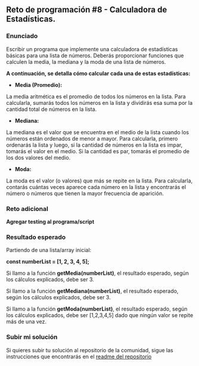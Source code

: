 ## Reto de programación #8 - Calculadora de Estadísticas.

### Enunciado

Escribir un programa que implemente una calculadora de estadísticas básicas para una lista de números. Deberás proporcionar funciones que calculen la media, la mediana y la moda de una lista de números.

**A continuación, se detalla cómo calcular cada una de estas estadísticas:**

- **Media (Promedio):**

La media aritmética es el promedio de todos los números en la lista. Para calcularla, sumarás todos los números en la lista y dividirás esa suma por la cantidad total de números en la lista.

- **Mediana:**

La mediana es el valor que se encuentra en el medio de la lista cuando los números están ordenados de menor a mayor. Para calcularla, primero ordenarás la lista y luego, si la cantidad de números en la lista es impar, tomarás el valor en el medio. Si la cantidad es par, tomarás el promedio de los dos valores del medio.

- **Moda:**

La moda es el valor (o valores) que más se repite en la lista. Para calcularla, contarás cuántas veces aparece cada número en la lista y encontrarás el número o números que tienen la mayor frecuencia de aparición.

### Reto adicional

**Agregar testing al programa/script**

### Resultado esperado

Partiendo de una lista/array inicial:

**const numberList = [1, 2, 3, 4, 5];**

Si llamo a la función **getMedia(numberList)**, el resultado esperado, según los cálculos explicados, debe ser 3.

Si llamo a la función **getMediana(numberList)**, el resultado esperado, según los cálculos explicados, debe ser 3.

Si llamo a la función **getModa(numberList)**, el resultado esperado, según los cálculos explicados, debe ser [1,2,3,4,5] dado que ningún valor se repite más de una vez.

### Subir mi solución

Si quieres subir tu solución al repositorio de la comunidad, sigue las instrucciones que encontrarás en el [readme del repositorio](https://github.com/pedrovelasquez9/retos-de-programacion)

